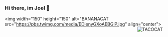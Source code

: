 ### Hi there, im Joel 👋
<img width="150" height="150" alt="BANANACAT src="https://pbs.twimg.com/media/EDienyGXoAEBGlP.jpg" align="center">
<img alt="TACOCAT" src="https://encrypted-tbn0.gstatic.com/images?q=tbn%3AANd9GcQgl3o7cE7inw4c3enbJVsVaSLD7BYEd3mvUA&usqp=CAU" align="right">
<!--

Here are some ideas to get you started:

- 🔭 I’m currently working on ...
- 🌱 I’m currently learning ...
- 👯 I’m looking to collaborate on ...
- 🤔 I’m looking for help with ...
- 💬 Ask me about ...
- 📫 How to reach me: ...
- 😄 Pronouns: ...
- ⚡ Fun fact: ...
-->
